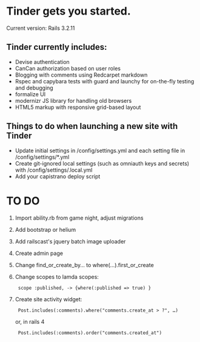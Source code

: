 Tinder gets you started. 
========================

Current version: Rails 3.2.11

Tinder currently includes:
--------------------------

* Devise authentication 
* CanCan authorization based on user roles
* Blogging with comments using Redcarpet markdown
* Rspec and capybara tests with guard and launchy for on-the-fly testing and debugging
* formalize UI
* modernizr JS library for handling old browsers
* HTML5 markup with responsive grid-based layout

Things to do when launching a new site with Tinder
--------------------------------------------

* Update initial settings in /config/settings.yml and each setting file in /config/settings/*.yml
* Create git-ignored local settings (such as omniauth keys and secrets) with /config/settings/<environment>.local.yml
* Add your capistrano deploy script

TO DO
=====

1. Import ability.rb from game night, adjust migrations
2. Add bootstrap or helium
3. Add railscast's jquery batch image uploader
4. Create admin page
5. Change find_or_create_by… to where(…).first_or_create
6. Change scopes to lamda scopes: 

        scope :published, -> {where(:published => true) }

4. Create site activity widget:

        Post.includes(:comments).where("comments.create_at > ?", …) 

    or, in rails 4

        Post.includes(:comments).order("comments.created_at")

